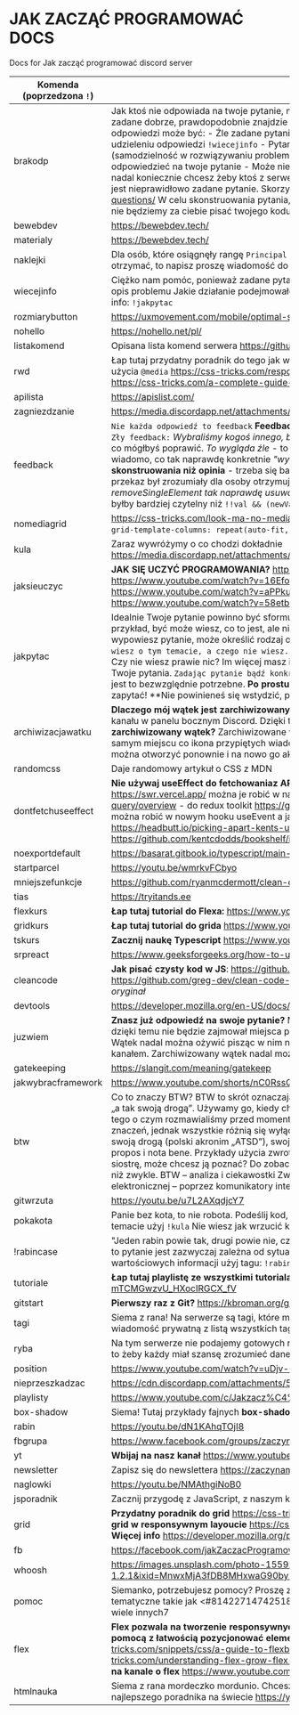 # JAK ZACZĄĆ PROGRAMOWAĆ DOCS

Docs for Jak zacząć programować discord server

| Komenda (poprzedzona `!`) | Treść                                                                                                                                                                                                                                                                                                                                                                                                                                                                                                                                                                                                                                                                                                                                                                                                                                                                                                                                                                                                                                       |
| ------------------------- | ------------------------------------------------------------------------------------------------------------------------------------------------------------------------------------------------------------------------------------------------------------------------------------------------------------------------------------------------------------------------------------------------------------------------------------------------------------------------------------------------------------------------------------------------------------------------------------------------------------------------------------------------------------------------------------------------------------------------------------------------------------------------------------------------------------------------------------------------------------------------------------------------------------------------------------------------------------------------------------------------------------------------------------------- |
| brakodp                   | Jak ktoś nie odpowiada na twoje pytanie, nie pinguj losowych osób zabierając im czas. Jeżeli twoje pytanie jest zadane dobrze, prawdopodobnie znajdzie się ktoś, kto przyjdzie ci i w nim pomoże. Przyczyną braku odpowiedzi może być: - Źle zadane pytanie `!jakpytac` - Brak potrzebnych informacji, które pomogą w udzieleniu odpowiedzi `!wiecejinfo` - Pytanie jest leniwe, ten problem można łatwo rozwiązać samodzielnie (samodzielność w rozwiązywaniu problemów jest bardzo ważna w programowaniu) - Nikt obecnie nie ma czasu odpowiedzieć na twoje pytanie - Może nie ma na serwerze osoby, która potrafi rozwiązać twój problem Jeżeli nadal koniecznie chcesz żeby ktoś z serwera pomógł ci z twoim problemem, może przyczyną braku odpowiedzi jest nieprawidłowo zadane pytanie. Skorzystaj z tej apki: https://goodideagiver.github.io/how-to-ask-good-questions/ W celu skonstruowania pytania, które jest łatwiejsze do zrozumienia Po pierwsze **szanuj czas innych**, nie będziemy za ciebie pisać twojego kodu. `!ryba` |
| bewebdev                  | https://bewebdev.tech/                                                                                                                                                                                                                                                                                                                                                                                                                                                                                                                                                                                                                                                                                                                                                                                                                                                                                                                                                                                                                      |
| materialy                 | https://bewebdev.tech/                                                                                                                                                                                                                                                                                                                                                                                                                                                                                                                                                                                                                                                                                                                                                                                                                                                                                                                                                                                                                      |
| naklejki                  | Dla osób, które osiągnęły rangę `Principal member` mamy naklejki na laptopa z logiem JZP! Jeśli chcesz je otrzymać, to napisz proszę wiadomość do Filipa lub Kacpra.                                                                                                                                                                                                                                                                                                                                                                                                                                                                                                                                                                                                                                                                                                                                                                                                                                                                        |
| wiecejinfo                | Ciężko nam pomóc, ponieważ zadane pytanie ma mało informacji. Czego może brakować? Kod Dokładniejszy opis problemu Jakie działanie podejmowałeś/podejmowałaś do tej pory w celu rozwiązania problemu? Więcej info: `!jakpytac`                                                                                                                                                                                                                                                                                                                                                                                                                                                                                                                                                                                                                                                                                                                                                                                                              |
| rozmiarybutton            | https://uxmovement.com/mobile/optimal-size-and-spacing-for-mobile-buttons/                                                                                                                                                                                                                                                                                                                                                                                                                                                                                                                                                                                                                                                                                                                                                                                                                                                                                                                                                                  |
| nohello                   | https://nohello.net/pl/                                                                                                                                                                                                                                                                                                                                                                                                                                                                                                                                                                                                                                                                                                                                                                                                                                                                                                                                                                                                                     |
| listakomend               | Opisana lista komend serwera https://github.com/NowYouKnowProgramming/jzp-docs0                                                                                                                                                                                                                                                                                                                                                                                                                                                                                                                                                                                                                                                                                                                                                                                                                                                                                                                                                             |
| rwd                       | Łap tutaj przydatny poradnik do tego jak wykorzystywać **grid** i **flex** do tworzenia responsywnych stron bez użycia `@media` <https://css-tricks.com/responsive-layouts-fewer-media-queries/> **Jak używać Media query?** <https://css-tricks.com/a-complete-guide-to-css-media-queries/>6                                                                                                                                                                                                                                                                                                                                                                                                                                                                                                                                                                                                                                                                                                                                               |
| apilista                  | https://apislist.com/                                                                                                                                                                                                                                                                                                                                                                                                                                                                                                                                                                                                                                                                                                                                                                                                                                                                                                                                                                                                                       |
| zagniezdzanie             | https://media.discordapp.net/attachments/931969825545257041/990902168796164126/unknown.png                                                                                                                                                                                                                                                                                                                                                                                                                                                                                                                                                                                                                                                                                                                                                                                                                                                                                                                                                  |
| feedback                  | `Nie każda odpowiedź to feedback` **Feedback** to informacja rozwojowa, co robisz dobrze, a co możesz poprawić. `Zły feedback:` _Wybraliśmy kogoś innego, bo lepiej pasował_ - to informacja o kimś innym, a nie feedback o tym co mógłbyś poprawić. _To wygląda źle_ - to opinia, a nie informacja, co konkretnie można poprawić, ani nawet nie wiadomo, co tak naprawdę konkretnie _"wyglądało źle"_ `Dobry feedback:` **Musi być konkretny** **Jest trudniejszy do skonstruowania niż opinia** - trzeba się bardziej wysilić żeby dobrze zredagować przekazywaną treść, aby przekaz był zrozumiały dla osoby otrzymującej feedback `Przykłady dobrego feedbacku:` _Funkcja removeSingleElement tak naprawdę usuwa element po id a nie element tak jak nazwa by wskazywała_ \*tutaj if byłby bardziej czytelny niż `!!val && (newValues[key] = val);`                                                                                                                                                                                     |
| nomediagrid               | https://css-tricks.com/look-ma-no-media-queries-responsive-layouts-using-css-grid/ `css display: grid; grid-template-columns: repeat(auto-fit, minmax(320px,fr)); gap:rem;`3                                                                                                                                                                                                                                                                                                                                                                                                                                                                                                                                                                                                                                                                                                                                                                                                                                                                |
| kula                      | Zaraz wywróżymy o co chodzi dokładnie https://media.discordapp.net/attachments/931969825545257041/936657659678048266/image0.jpg3                                                                                                                                                                                                                                                                                                                                                                                                                                                                                                                                                                                                                                                                                                                                                                                                                                                                                                            |
| jaksieuczyc               | **JAK SIĘ UCZYĆ PROGRAMOWANIA?** https://www.youtube.com/watch?v=KC0AANAYoTg https://www.youtube.com/watch?v=16EfoKAAiFY https://www.youtube.com/watch?v=J4uIf17q6wE https://www.youtube.com/watch?v=aPPkufI70HM https://www.youtube.com/watch?v=2GJnpgz5VrQ https://www.youtube.com/watch?v=58etbJqMJR0 https://www.youtube.com/watch?v=NQzxGt-c9WE                                                                                                                                                                                                                                                                                                                                                                                                                                                                                                                                                                                                                                                                                        |
| jakpytac                  | Idealnie Twoje pytanie powinno być sformułowane w taki sposób, aby `wskazywało na brakujące informacje`. Na przykład, być może wiesz, co to jest, ale nie wiesz jak to działa lub dlaczego coś jest ważne. Sposób w jaki wypowiesz pytanie, może określić rodzaj otrzymywanej odpowiedzi. `Zanim zapytasz, pomyśl o tym, co już wiesz o tym temacie, a czego nie wiesz.` Czy masz dużo informacji i potrzebujesz tylko drobnych szczegółów? Czy nie wiesz prawie nic? Im więcej masz informacji na dany temat, tym bardziej inteligentne i trafne mogą być Twoje pytania. `Zadając pytanie bądź konkretny.` Najlepiej trzymać się krótkich zdań. Nie używaj więcej słów, niż jest to bezwzględnie potrzebne. **Po prostu pytaj!** Najważniejszą częścią zadawania pytań jest po prostu zapytać! **Nie powinieneś się wstydzić, prosząc o pomoc czy informację.**1                                                                                                                                                                           |
| archiwizacjawatku         | **Dlaczego mój wątek jest zarchiwizowany?** Archiwizacja wątku powoduje jego zniknięcie z widoku pod nazwą kanału w panelu bocznym Discord. Dzięki temu zakończone rozmowy nie zaśmiecają widoku. **Jak odszukać zarchiwizowany wątek?** Zarchiwizowane wątki można znaleźć pod ikoną wątków, która znajduje się w tym samym miejscu co ikona przypiętych wiadomości kanału. Oczywiście, każdy zarchiwizowany wątek będzie można otworzyć ponownie i na nowo go aktywować, po prostu wysyłając w nim wiadomość.                                                                                                                                                                                                                                                                                                                                                                                                                                                                                                                             |
| randomcss                 | Daje randomowy artykuł o CSS z MDN                                                                                                                                                                                                                                                                                                                                                                                                                                                                                                                                                                                                                                                                                                                                                                                                                                                                                                                                                                                                          |
| dontfetchuseeffect        | **Nie używaj useEffect do fetchowaniaz API** można skorzystać z: <https://react-query.tanstack.com/> <https://swr.vercel.app/> można je robić w narzędziach do zarządzania stanem <https://redux-toolkit.js.org/rtk-query/overview> - do redux toolkit <https://github.com/pmndrs/zustand> w przyszłości pewnie takie rzeczy będzie można robić w nowym hooku useEvent a jak chcesz robić bez bibliotek to możesz skorzystać z <https://headbutt.io/picking-apart-kents-useasync/> (potrzebny useSafeDispatch - <https://github.com/kentcdodds/bookshelf/issues/106>)                                                                                                                                                                                                                                                                                                                                                                                                                                                                       |
| noexportdefault           | https://basarat.gitbook.io/typescript/main-1/defaultisbad                                                                                                                                                                                                                                                                                                                                                                                                                                                                                                                                                                                                                                                                                                                                                                                                                                                                                                                                                                                   |
| startparcel               | https://youtu.be/wmrkvFCbyo                                                                                                                                                                                                                                                                                                                                                                                                                                                                                                                                                                                                                                                                                                                                                                                                                                                                                                                                                                                                                 |
| mniejszefunkcje           | https://github.com/ryanmcdermott/clean-code-javascript#functions                                                                                                                                                                                                                                                                                                                                                                                                                                                                                                                                                                                                                                                                                                                                                                                                                                                                                                                                                                            |
| tias                      | https://tryitands.ee                                                                                                                                                                                                                                                                                                                                                                                                                                                                                                                                                                                                                                                                                                                                                                                                                                                                                                                                                                                                                        |
| flexkurs                  | **Łap tutaj tutorial do Flexa:** https://www.youtube.com/watch?v=o_GnXwio5Hs                                                                                                                                                                                                                                                                                                                                                                                                                                                                                                                                                                                                                                                                                                                                                                                                                                                                                                                                                                |
| gridkurs                  | **Łap tutaj tutorial do grida** https://www.youtube.com/watch?v=HaDYXVqbJcw                                                                                                                                                                                                                                                                                                                                                                                                                                                                                                                                                                                                                                                                                                                                                                                                                                                                                                                                                                 |
| tskurs                    | **Zacznij naukę Typescript** https://www.youtube.com/watch?v=5CBZ6DymX0Y                                                                                                                                                                                                                                                                                                                                                                                                                                                                                                                                                                                                                                                                                                                                                                                                                                                                                                                                                                    |
| srpreact                  | https://www.geeksforgeeks.org/how-to-use-single-responsibility-principle-in-reactjs/                                                                                                                                                                                                                                                                                                                                                                                                                                                                                                                                                                                                                                                                                                                                                                                                                                                                                                                                                        |
| cleancode                 | **Jak pisać czysty kod w JS**: https://github.com/ryanmcdermott/clean-code-javascript **Tutaj po polsku**: https://github.com/greg-dev/clean-code-javascript-pl _chociaż tłumaczenie nie jest tak dobrze zrozumiałe jak oryginał_                                                                                                                                                                                                                                                                                                                                                                                                                                                                                                                                                                                                                                                                                                                                                                                                           |
| devtools                  | https://developer.mozilla.org/en-US/docs/Learn/Common_questions/What_are_browser_developer_tools                                                                                                                                                                                                                                                                                                                                                                                                                                                                                                                                                                                                                                                                                                                                                                                                                                                                                                                                            |
| juzwiem                   | **Znasz już odpowiedź na swoje pytanie?** Możesz napisać komendę `/close` w wątku aby go zarchiwizować, dzięki temu nie będzie zajmował miejsca pod kanałami w panelu bocznym discorda. **Co się stanie z wątkiem?** Wątek nadal można ożywić pisząc w nim nową wiadomość i powróci on wtedy do tego samego miejsca pod kanałem. Zarchiwizowany wątek nadal można wyszukać i czytać.                                                                                                                                                                                                                                                                                                                                                                                                                                                                                                                                                                                                                                                        |
| gatekeeping               | https://slangit.com/meaning/gatekeep                                                                                                                                                                                                                                                                                                                                                                                                                                                                                                                                                                                                                                                                                                                                                                                                                                                                                                                                                                                                        |
| jakwybracframework        | https://www.youtube.com/shorts/nC0RssQABmc                                                                                                                                                                                                                                                                                                                                                                                                                                                                                                                                                                                                                                                                                                                                                                                                                                                                                                                                                                                                  |
| btw                       | Co to znaczy BTW? BTW to skrót oznaczający „By The Way”, co stanowi odpowiednik polskiego „przy okazji” lub „a tak swoją drogą”. Używamy go, kiedy chcemy poruszyć w rozmowie inny wątek, który nawiązuje jednak do tego o czym rozmawialiśmy przed momentem. Definicja – co to znaczy BTW Akronim BTW posiada kilka znaczeń, jednak wszystkie różnią się wyłącznie kosmetycznie:. a tak przy okazji (polski akronim „ATPO”), a tak swoją drogą (polski akronim „ATSD”), swoją drogą, nawiasem mówiąc. BTW jest tożsame także ze zwrotami à propos i nota bene. Przykłady użycia zwrotu BTW Tomasz to mój dobry kolega. BTW, ma bardzo przystojną siostrę, może chcesz ją poznać? Do zobaczenia jutro, a tak BTW pamiętaj że spotykamy się godzinę wcześniej niż zwykle. BTW – analiza i ciekawostki Zwrot BTW wykorzystywany jest najczęściej w komunikacji elektronicznej – poprzez komunikatory internetowe, SMSy czy e-maile.                                                                                                           |
| gitwrzuta                 | https://youtu.be/u7L2AXqdjcY7                                                                                                                                                                                                                                                                                                                                                                                                                                                                                                                                                                                                                                                                                                                                                                                                                                                                                                                                                                                                               |
| pokakota                  | Panie bez kota, to nie robota. Podeślij kod, bo bez tego nie damy rady pomóc. Po więcej przydatnego info w tym temacie użyj `!kula` Nie wiesz jak wrzucić kod na GitHub? Użyj `!gitwrzuta`1                                                                                                                                                                                                                                                                                                                                                                                                                                                                                                                                                                                                                                                                                                                                                                                                                                                 |
| !rabincase                | "Jeden rabin powie tak, drugi powie nie, czyli pytanie, na które nie ma jednoznacznej odpowiedzi. Odpowiedź na to pytanie jest zazwyczaj zależna od sytuacji lub osoby, która na to pytanie odpowiada. Po więcej wartościowych informacji użyj tagu: `!rabin`"                                                                                                                                                                                                                                                                                                                                                                                                                                                                                                                                                                                                                                                                                                                                                                              |
| tutoriale                 | **Łap tutaj playlistę ze wszystkimi tutorialami z kanału** https://youtube.com/playlist?list=PLvyZdqt1XP-mTCMGwzvU_HXocIRGCX_fV                                                                                                                                                                                                                                                                                                                                                                                                                                                                                                                                                                                                                                                                                                                                                                                                                                                                                                             |
| gitstart                  | **Pierwszy raz z Git?** <https://kbroman.org/github_tutorial/pages/first_time.html>                                                                                                                                                                                                                                                                                                                                                                                                                                                                                                                                                                                                                                                                                                                                                                                                                                                                                                                                                         |
| tagi                      | Siema z rana! Na serwerze są tagi, które mogą zawierać przydatne informacje. Wpisz !tag list żeby dostać wiadomość prywatną z listą wszystkich tagów.                                                                                                                                                                                                                                                                                                                                                                                                                                                                                                                                                                                                                                                                                                                                                                                                                                                                                       |
| ryba                      | Na tym serwerze nie podajemy gotowych rozwiązań. Stosujemy zasadę „daj wędkę zamiast ryby”. Dbamy tutaj o to żeby każdy miał szansę zrozumieć dane zagadnienie.0                                                                                                                                                                                                                                                                                                                                                                                                                                                                                                                                                                                                                                                                                                                                                                                                                                                                            |
| position                  | https://www.youtube.com/watch?v=uDjv-CsXqbs <https://developer.mozilla.org/en-US/docs/Web/CSS/position>                                                                                                                                                                                                                                                                                                                                                                                                                                                                                                                                                                                                                                                                                                                                                                                                                                                                                                                                     |
| nieprzeszkadzac           | https://cdn.discordapp.com/attachments/584850909725458503/932062776237637633/Do_not_disturb.mp4                                                                                                                                                                                                                                                                                                                                                                                                                                                                                                                                                                                                                                                                                                                                                                                                                                                                                                                                             |
| playlisty                 | https://www.youtube.com/c/Jakzacz%C4%85%C4%87programowa%C4%87/playlists                                                                                                                                                                                                                                                                                                                                                                                                                                                                                                                                                                                                                                                                                                                                                                                                                                                                                                                                                                     |
| box-shadow                | Siema! Tutaj przykłady fajnych **box-shadow** <https://getcssscan.com/css-box-shadow-examples>                                                                                                                                                                                                                                                                                                                                                                                                                                                                                                                                                                                                                                                                                                                                                                                                                                                                                                                                              |
| rabin                     | https://youtu.be/dN1KAhqTOjI8                                                                                                                                                                                                                                                                                                                                                                                                                                                                                                                                                                                                                                                                                                                                                                                                                                                                                                                                                                                                               |
| fbgrupa                   | https://www.facebook.com/groups/zaczynamy.programowac/                                                                                                                                                                                                                                                                                                                                                                                                                                                                                                                                                                                                                                                                                                                                                                                                                                                                                                                                                                                      |
| yt                        | **Wbijaj na nasz kanał** https://www.youtube.com/channel/UCF4jzVCa2J45NXnNtf6XBoA?sub_confirmation=1                                                                                                                                                                                                                                                                                                                                                                                                                                                                                                                                                                                                                                                                                                                                                                                                                                                                                                                                        |
| newsletter                | Zapisz się do newslettera https://zaczynamyprogramowac.pl/                                                                                                                                                                                                                                                                                                                                                                                                                                                                                                                                                                                                                                                                                                                                                                                                                                                                                                                                                                                  |
| naglowki                  | https://youtu.be/NMAthgiNoB0                                                                                                                                                                                                                                                                                                                                                                                                                                                                                                                                                                                                                                                                                                                                                                                                                                                                                                                                                                                                                |
| jsporadnik                | Zacznij przygodę z JavaScript, z naszym kursem **"JavaScript od zera"**! https://youtu.be/n-cW9HzpnRk0                                                                                                                                                                                                                                                                                                                                                                                                                                                                                                                                                                                                                                                                                                                                                                                                                                                                                                                                      |
| grid                      | **Przydatny poradnik do grid** <https://css-tricks.com/snippets/css/complete-guide-grid/> **Prosty przykład użycia grid w responsywnym layoucie** <https://css-tricks.com/a-responsive-grid-layout-with-no-media-queries/> **Więcej info** <https://developer.mozilla.org/pl/docs/Web/CSS/grid>                                                                                                                                                                                                                                                                                                                                                                                                                                                                                                                                                                                                                                                                                                                                             |
| fb                        | https://facebook.com/jakZaczacProgramowac/                                                                                                                                                                                                                                                                                                                                                                                                                                                                                                                                                                                                                                                                                                                                                                                                                                                                                                                                                                                                  |
| whoosh                    | https://images.unsplash.com/photo-1559268950-2d7ceb2efa3a?ixlib=rb-1.2.1&ixid=MnwxMjA3fDB8MHxwaG90by1wYWdlfHx8fGVufDB8fHx8&auto=format&fit=crop&w=928&q=40                                                                                                                                                                                                                                                                                                                                                                                                                                                                                                                                                                                                                                                                                                                                                                                                                                                                                  |
| pomoc                     | Siemanko, potrzebujesz pomocy? Proszę zadaj swoje pytanie w kategorii `Zadaj pytanie`, są tam kanały tematyczne takie jak <#814227147425185808> , <#822033261898629161> , <#822033286150750219> i wiele innych7                                                                                                                                                                                                                                                                                                                                                                                                                                                                                                                                                                                                                                                                                                                                                                                                                             |
| flex                      | **Flex pozwala na tworzenie responsywnych elementów bez używania media query. Można też za jego pomocą z łatwością pozycjonować elementy na stronie.** Przydatny poradnik do flex <https://css-tricks.com/snippets/css/a-guide-to-flexbox/> Omówienie flex-grow, flex-shrink i flex-basis <https://css-tricks.com/understanding-flex-grow-flex-shrink-and-flex-basis/> Ściągawka <https://flexbox.malven.co/> **Film na kanale o flex** https://www.youtube.com/watch?v=o_GnXwio5Hs8                                                                                                                                                                                                                                                                                                                                                                                                                                                                                                                                                        |
| htmlnauka                 | Siema z rana mordeczko mordunio. Chcesz się nauczyć HTML szybko i bezboleśnie? Łap tutaj link do najlepszego poradnika na świecie https://youtu.be/opNgrPv3Qw8                                                                                                                                                                                                                                                                                                                                                                                                                                                                                                                                                                                                                                                                                                                                                                                                                                                                              |
